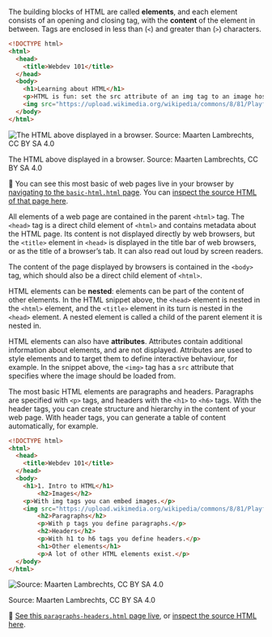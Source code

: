 The building blocks of HTML are called **elements**, and each element consists of an opening and closing tag, with the **content** of the element in between. Tags are enclosed in less than (`<`) and greater than (`>`) characters.

```html
<!DOCTYPE html>
<html>
  <head>
    <title>Webdev 101</title>
  </head>
  <body>
    <h1>Learning about HTML</h1>
    <p>HTML is fun: set the src attribute of an img tag to an image hosted somewhere, and your page will display it.</p>
    <img src="https://upload.wikimedia.org/wikipedia/commons/8/81/Playfair_TimeSeries-1.png" width="600px"/>
  </body>
</html>
```

![The HTML above displayed in a browser. Source: Maarten Lambrechts, CC BY SA 4.0](HTML%20101%20669091b94f10444db4b140f91662a708/learning-html.png)

The HTML above displayed in a browser. Source: Maarten Lambrechts, CC BY SA 4.0

<aside>
🔗 You can see this most basic of web pages live in your browser by <a href='https://officepublicationseu.github.io/accessible-html-dataviz/basic-html.html'>navigating to the <code>basic-html.html</code> page</a>. You can <a href='https://github.com/officepublicationseu/accessible-html-dataviz/blob/master/basic-html.html'>inspect the source HTML of that page here</a>.
</aside>

All elements of a web page are contained in the parent `<html>` tag. The `<head>` tag is a direct child element of `<html>` and contains metadata about the HTML page. Its content is not displayed directly by web browsers, but the `<title>` element in `<head>` is displayed in the title bar of web browsers, or as the title of a browser’s tab. It can also read out loud by screen readers.

The content of the page displayed by browsers is contained in the `<body>` tag, which should also be a direct child element of `<html>`.

HTML elements can be **nested**: elements can be part of the content of other elements. In the HTML snippet above, the `<head>` element is nested in the `<html>` element, and the `<title>` element in its turn is nested in the `<head>` element. A nested element is called a child of the parent element it is nested in.

HTML elements can also have **attributes**. Attributes contain additional information about elements, and are not displayed. Attributes are used to style elements and to target them to define interactive behaviour, for example. In the snippet above, the `<img>` tag has a `src` attribute that specifies where the image should be loaded from.

The most basic HTML elements are paragraphs and headers. Paragraphs are specified with `<p>` tags, and headers with the `<h1>` to `<h6>` tags. With the header tags, you can create structure and hierarchy in the content of your web page. With header tags, you can generate a table of content automatically, for example.

```html
<!DOCTYPE html>
<html>
  <head>
    <title>Webdev 101</title>
  </head>
  <body>
    <h1>1. Intro to HTML</h1>
		<h2>Images</h2>
    <p>With img tags you can embed images.</p>
    <img src="https://upload.wikimedia.org/wikipedia/commons/8/81/Playfair_TimeSeries-1.png" width="600px"/>
		<h2>Paragraphs</h2>
		<p>With p tags you define paragraphs.</p>
		<h2>Headers</h2>
		<p>With h1 to h6 tags you define headers.</p>
		<h1>Other elements</h1>
		<p>A lot of other HTML elements exist.</p>
  </body>
</html>
```

![Source: Maarten Lambrechts, CC BY SA 4.0](HTML%20101%20669091b94f10444db4b140f91662a708/html-paragraphs-headers-page.png)

Source: Maarten Lambrechts, CC BY SA 4.0

<aside>
🔗 <a href='https://officepublicationseu.github.io/accessible-html-dataviz/paragraphs-headers.html'>See this <code>paragraphs-headers.html</code> page live</a>, or <a href='https://github.com/officepublicationseu/accessible-html-dataviz/blob/master/paragraphs-headers.html'>inspect the source HTML here</a>.
</aside>